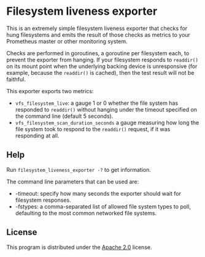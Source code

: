 # Filesystem liveness exporter

This is an extremely simple filesystem liveness exporter that checks for
hung filesystems and emits the result of those checks as metrics to your
Prometheus master or other monitoring system.

Checks are performed in goroutines, a goroutine per filesystem each, to
prevent the exporter from hanging.   If your filesystem responds to
`readdir()` on its mount point when the underlying backing device is
unresponsive (for example, because the `readdir()` is cached), then
the test result will not be faithful.

This exporter exports two metrics:

* `vfs_filesystem_live`: a gauge 1 or 0 whether the file system has
  responded to `readdir()` without hanging under the timeout
  specified on the command line (default 5 seconds).
* `vfs_filesystem_scan_duration_seconds` a gauge measuring how long
  the file system took to respond to the `readdir()` request, if
  it was responding at all.

## Help

Run `filesystem_liveness_exporter -?` to get information.

The command line parameters that can be used are:

* -timeout: specify how many seconds the exporter should wait for
  filesystem responses.
* -fstypes: a comma-separated list of allowed file system types
  to poll, defaulting to the most common networked file systems.

## License

This program is distributed under the [Apache 2.0](LICENSE) license.
